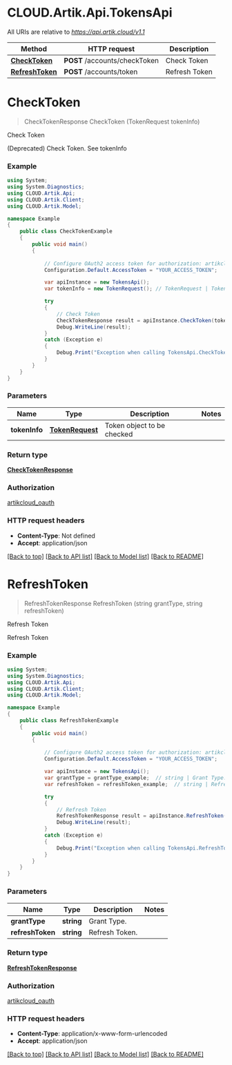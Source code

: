 # CLOUD.Artik.Api.TokensApi

All URIs are relative to *https://api.artik.cloud/v1.1*

Method | HTTP request | Description
------------- | ------------- | -------------
[**CheckToken**](TokensApi.md#checktoken) | **POST** /accounts/checkToken | Check Token
[**RefreshToken**](TokensApi.md#refreshtoken) | **POST** /accounts/token | Refresh Token


<a name="checktoken"></a>
# **CheckToken**
> CheckTokenResponse CheckToken (TokenRequest tokenInfo)

Check Token

(Deprecated) Check Token. See tokenInfo

### Example
```csharp
using System;
using System.Diagnostics;
using CLOUD.Artik.Api;
using CLOUD.Artik.Client;
using CLOUD.Artik.Model;

namespace Example
{
    public class CheckTokenExample
    {
        public void main()
        {
            
            // Configure OAuth2 access token for authorization: artikcloud_oauth
            Configuration.Default.AccessToken = "YOUR_ACCESS_TOKEN";

            var apiInstance = new TokensApi();
            var tokenInfo = new TokenRequest(); // TokenRequest | Token object to be checked

            try
            {
                // Check Token
                CheckTokenResponse result = apiInstance.CheckToken(tokenInfo);
                Debug.WriteLine(result);
            }
            catch (Exception e)
            {
                Debug.Print("Exception when calling TokensApi.CheckToken: " + e.Message );
            }
        }
    }
}
```

### Parameters

Name | Type | Description  | Notes
------------- | ------------- | ------------- | -------------
 **tokenInfo** | [**TokenRequest**](TokenRequest.md)| Token object to be checked | 

### Return type

[**CheckTokenResponse**](CheckTokenResponse.md)

### Authorization

[artikcloud_oauth](../README.md#artikcloud_oauth)

### HTTP request headers

 - **Content-Type**: Not defined
 - **Accept**: application/json

[[Back to top]](#) [[Back to API list]](../README.md#documentation-for-api-endpoints) [[Back to Model list]](../README.md#documentation-for-models) [[Back to README]](../README.md)

<a name="refreshtoken"></a>
# **RefreshToken**
> RefreshTokenResponse RefreshToken (string grantType, string refreshToken)

Refresh Token

Refresh Token

### Example
```csharp
using System;
using System.Diagnostics;
using CLOUD.Artik.Api;
using CLOUD.Artik.Client;
using CLOUD.Artik.Model;

namespace Example
{
    public class RefreshTokenExample
    {
        public void main()
        {
            
            // Configure OAuth2 access token for authorization: artikcloud_oauth
            Configuration.Default.AccessToken = "YOUR_ACCESS_TOKEN";

            var apiInstance = new TokensApi();
            var grantType = grantType_example;  // string | Grant Type.
            var refreshToken = refreshToken_example;  // string | Refresh Token.

            try
            {
                // Refresh Token
                RefreshTokenResponse result = apiInstance.RefreshToken(grantType, refreshToken);
                Debug.WriteLine(result);
            }
            catch (Exception e)
            {
                Debug.Print("Exception when calling TokensApi.RefreshToken: " + e.Message );
            }
        }
    }
}
```

### Parameters

Name | Type | Description  | Notes
------------- | ------------- | ------------- | -------------
 **grantType** | **string**| Grant Type. | 
 **refreshToken** | **string**| Refresh Token. | 

### Return type

[**RefreshTokenResponse**](RefreshTokenResponse.md)

### Authorization

[artikcloud_oauth](../README.md#artikcloud_oauth)

### HTTP request headers

 - **Content-Type**: application/x-www-form-urlencoded
 - **Accept**: application/json

[[Back to top]](#) [[Back to API list]](../README.md#documentation-for-api-endpoints) [[Back to Model list]](../README.md#documentation-for-models) [[Back to README]](../README.md)

